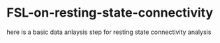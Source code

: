 # FSL-on-resting-state-connectivity
here is a basic data anlaysis step for resting state connectivity analysis
